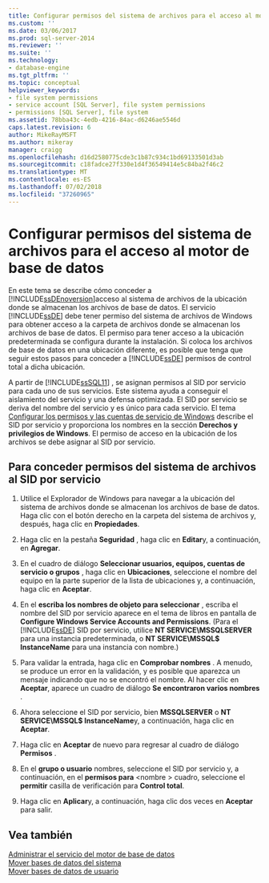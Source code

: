 ```yaml
---
title: Configurar permisos del sistema de archivos para el acceso al motor de base de datos | Microsoft Docs
ms.custom: ''
ms.date: 03/06/2017
ms.prod: sql-server-2014
ms.reviewer: ''
ms.suite: ''
ms.technology:
- database-engine
ms.tgt_pltfrm: ''
ms.topic: conceptual
helpviewer_keywords:
- file system permissions
- service account [SQL Server], file system permissions
- permissions [SQL Server], file system
ms.assetid: 78bba43c-4edb-4216-84ac-d6246ae5546d
caps.latest.revision: 6
author: MikeRayMSFT
ms.author: mikeray
manager: craigg
ms.openlocfilehash: d16d2580775cde3c1b87c934c1bd69133501d3ab
ms.sourcegitcommit: c18fadce27f330e1d4f36549414e5c84ba2f46c2
ms.translationtype: MT
ms.contentlocale: es-ES
ms.lasthandoff: 07/02/2018
ms.locfileid: "37260965"
---
```

# <a name="configure-file-system-permissions-for-database-engine-access"></a>Configurar permisos del sistema de archivos para el acceso al motor de base de datos
  En este tema se describe cómo conceder a [!INCLUDE[ssDEnoversion](../../includes/ssdenoversion-md.md)]acceso al sistema de archivos de la ubicación donde se almacenan los archivos de base de datos. El servicio [!INCLUDE[ssDE](../../includes/ssde-md.md)] debe tener permiso del sistema de archivos de Windows para obtener acceso a la carpeta de archivos donde se almacenan los archivos de base de datos. El permiso para tener acceso a la ubicación predeterminada se configura durante la instalación. Si coloca los archivos de base de datos en una ubicación diferente, es posible que tenga que seguir estos pasos para conceder a [!INCLUDE[ssDE](../../includes/ssde-md.md)] permisos de control total a dicha ubicación.  
  
 A partir de [!INCLUDE[ssSQL11](../../includes/sssql11-md.md)] , se asignan permisos al SID por servicio para cada uno de sus servicios. Este sistema ayuda a conseguir el aislamiento del servicio y una defensa optimizada. El SID por servicio se deriva del nombre del servicio y es único para cada servicio. El tema [Configurar los permisos y las cuentas de servicio de Windows](configure-windows-service-accounts-and-permissions.md) describe el SID por servicio y proporciona los nombres en la sección **Derechos y privilegios de Windows**. El permiso de acceso en la ubicación de los archivos se debe asignar al SID por servicio.  
  
## <a name="to-grant-file-system-permission-to-the-per-service-sid"></a>Para conceder permisos del sistema de archivos al SID por servicio  
  
1.  Utilice el Explorador de Windows para navegar a la ubicación del sistema de archivos donde se almacenan los archivos de base de datos. Haga clic con el botón derecho en la carpeta del sistema de archivos y, después, haga clic en **Propiedades**.  
  
2.  Haga clic en la pestaña **Seguridad** , haga clic en **Editar**y, a continuación, en **Agregar**.  
  
3.  En el cuadro de diálogo **Seleccionar usuarios, equipos, cuentas de servicio o grupos** , haga clic en **Ubicaciones**, seleccione el nombre del equipo en la parte superior de la lista de ubicaciones y, a continuación, haga clic en **Aceptar**.  
  
4.  En el **escriba los nombres de objeto para seleccionar** , escriba el nombre del SID por servicio aparece en el tema de libros en pantalla de **Configure Windows Service Accounts and Permissions**. (Para el [!INCLUDE[ssDE](../../includes/ssde-md.md)] SID por servicio, utilice **NT SERVICE\MSSQLSERVER** para una instancia predeterminada, o **NT SERVICE\MSSQL$ InstanceName** para una instancia con nombre.)  
  
5.  Para validar la entrada, haga clic en **Comprobar nombres** . A menudo, se produce un error en la validación, y es posible que aparezca un mensaje indicando que no se encontró el nombre. Al hacer clic en **Aceptar**, aparece un cuadro de diálogo **Se encontraron varios nombres** .  
  
6.  Ahora seleccione el SID por servicio, bien **MSSQLSERVER** o **NT SERVICE\MSSQL$ InstanceName**y, a continuación, haga clic en **Aceptar**.  
  
7.  Haga clic en **Aceptar** de nuevo para regresar al cuadro de diálogo **Permisos** .  
  
8.  En el **grupo o usuario** nombres, seleccione el SID por servicio y, a continuación, en el **permisos para** \<nombre > cuadro, seleccione el **permitir** casilla de verificación para  **Control total**.  
  
9. Haga clic en **Aplicar**y, a continuación, haga clic dos veces en **Aceptar** para salir.  
  
## <a name="see-also"></a>Vea también  
 [Administrar el servicio del motor de base de datos](manage-the-database-engine-services.md)   
 [Mover bases de datos del sistema](../../relational-databases/databases/system-databases.md)   
 [Mover bases de datos de usuario](../../relational-databases/databases/move-user-databases.md)  
  
  
